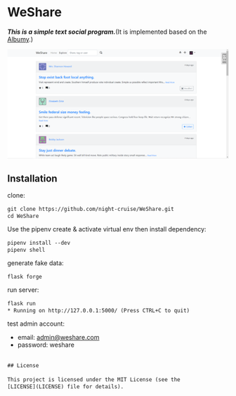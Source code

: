 # WeShare
***This is a simple text social program.***(It is implemented based on the [Albumy](https://github.com/greyli/albumy).)

![demo.png](img.png)

## Installation
clone:
```text
git clone https://github.com/night-cruise/WeShare.git
cd WeShare
```

Use the pipenv create & activate virtual env then install dependency:
```text
pipenv install --dev
pipenv shell
```

generate fake data:
```text
flask forge
```

run server:
```text
flask run
* Running on http://127.0.0.1:5000/ (Press CTRL+C to quit)
```

test admin account:
- email: admin@weshare.com
- password: weshare
```

## License

This project is licensed under the MIT License (see the
[LICENSE](LICENSE) file for details).
